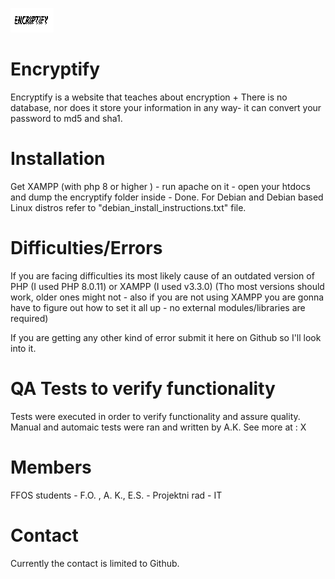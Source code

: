 
![alt text](https://github.com/ffos-user-57/encryptify/blob/main/img/favicon.png?raw=true)

# Encryptify
Encryptify is a website that teaches about encryption + There is no database, nor does it store your information  in any way- it can convert your password to md5 and sha1.  

# Installation
Get XAMPP (with php 8 or higher ) - run apache on it - open your htdocs and dump the encryptify folder inside - Done.
For Debian and Debian based Linux distros refer to "debian_install_instructions.txt" file.

# Difficulties/Errors
If you are facing difficulties its most likely cause of an outdated version of PHP (I used PHP 8.0.11) or XAMPP (I used v3.3.0) (Tho most versions should work, older ones might not - also if you are not using XAMPP you are gonna have to figure out how to set it all up - no external modules/libraries are required)

If you are getting any other kind of error submit it here on Github so I'll look into it.

# QA Tests to verify functionality 
Tests were executed in order to verify functionality and assure quality. Manual and automaic tests were ran and written by A.K. See more at : X

# Members
FFOS students - F.O. , A. K., E.S. - Projektni rad - IT 

# Contact
Currently the contact is limited to Github.

